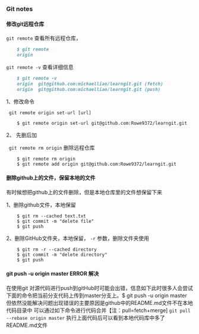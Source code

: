 ### Git notes

#### 修改git远程仓库
`git remote` 查看所有远程仓库，

```md
    $ git remote
    origin
```

`git remote -v` 查看详细信息

```md
    $ git remote -v
    origin  git@github.com:michaelliao/learngit.git (fetch)
    origin  git@github.com:michaelliao/learngit.git (push)
```

1、修改命令

` git remote origin set-url [url]`

```
    $ git remote origin set-url git@github.com:Rowe9372/learngit.git

```

2、 先删后加

` git remote rm origin` 删除远程仓库

```
    $ git remote rm origin
    $ git remote add origin git@github.com:Rowe9372/learngit.git
```

#### 删除github上的文件，保留本地的文件

有时候想把github上的文件删除，但是本地仓库里的文件想保留下来

1、删除github文件，本地保留
```
    $ git rm --cached text.txt
    $ git commit -m "delete file"
    $ git push
```

2、删除GitHub文件夹，本地保留， `-r` 参数，删除文件夹使用
```
    $ git rm -r --cached directory
    $ git commit -m "delete directory"
    $ git push
```

#### git push -u origin master ERROR 解决
在使用git 对源代码进行push到gitHub时可能会出错，信息如下此时很多人会尝试下面的命令把当前分支代码上传到master分支上。$ git push -u origin master 但依然没能解决问题出现错误的主要原因是github中的README.md文件不在本地代码目录中
可以通过如下命令进行代码合并【注：pull=fetch+merge]
` git pull --rebase origin master ` 
执行上面代码后可以看到本地代码库中多了README.md文件